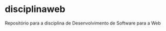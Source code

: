 disciplinaweb
=============

Repositório para a disciplina de Desenvolvimento de Software para a Web
